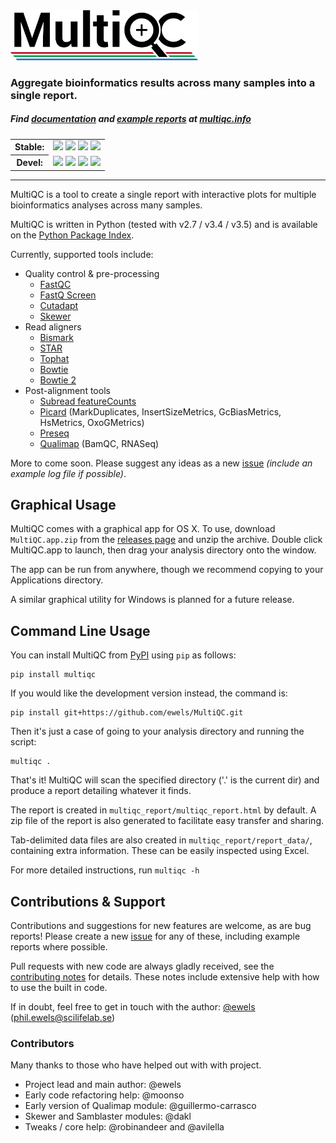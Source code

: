 <img src="multiqc/templates/default/assets/img/MultiQC_logo.png" width="300" title="MultiQC">

### Aggregate bioinformatics results across many samples into a single report.

##### Find [documentation](http://multiqc.info/docs/0.2/README.md) and [example reports](http://multiqc.info/examples/rna-seq/multiqc_report.html) at [multiqc.info](http://multiqc.info)

<table>
  <tr>
    <th>Stable:</th>
    <td>
      <a title="PyPI Version" href="https://pypi.python.org/pypi/multiqc/"><img src="https://img.shields.io/pypi/v/multiqc.svg"></a>
      <a title="Stable docs" href="http://multiqc.info/docs/"><img src="https://img.shields.io/badge/docs-stable-green.svg"></a>
      <a title="Licence" href="https://github.com/ewels/MultiQC/blob/master/LICENSE"><img src="https://img.shields.io/pypi/l/multiqc.svg"></a>
      <a title="PyPI Downloads" href="http://multiqc.info/stats.php"><img src="https://img.shields.io/pypi/dm/multiqc.svg"></a>
    </td>
  </tr>
  <tr>
    <th>Devel:</th>
    <td>
      <a title="Build Status" href="https://travis-ci.org/ewels/MultiQC"><img src="https://travis-ci.org/ewels/MultiQC.svg?branch=master"></a>
      <a title="Devel docs" href="https://github.com/ewels/MultiQC/tree/master/docs"><img src="https://img.shields.io/badge/docs-devel-yellow.svg"></a>
      <img src="https://img.shields.io/badge/Python-2.7-green.svg">
      <img src="https://img.shields.io/badge/Python-3.4-green.svg">
    </td>
  </tr>
</table>

-----

MultiQC is a tool to create a single report with interactive plots
for multiple bioinformatics analyses across many samples.

MultiQC is written in Python (tested with v2.7 / v3.4 / v3.5) and is
available on the [Python Package Index](https://pypi.python.org/pypi/multiqc/).

Currently, supported tools include:

* Quality control & pre-processing
  * [FastQC](http://www.bioinformatics.babraham.ac.uk/projects/fastqc/)
  * [FastQ Screen](http://www.bioinformatics.babraham.ac.uk/projects/fastq_screen/)
  * [Cutadapt](https://code.google.com/p/cutadapt/)
  * [Skewer](https://github.com/relipmoc/skewer)
* Read aligners
  * [Bismark](http://www.bioinformatics.babraham.ac.uk/projects/bismark/)
  * [STAR](https://github.com/alexdobin/STAR)
  * [Tophat](https://ccb.jhu.edu/software/tophat/)
  * [Bowtie](http://bowtie-bio.sourceforge.net)
  * [Bowtie 2](http://bowtie-bio.sourceforge.net/bowtie2/)
* Post-alignment tools
  * [Subread featureCounts](http://bioinf.wehi.edu.au/featureCounts/)
  * [Picard](http://broadinstitute.github.io/picard/) (MarkDuplicates, InsertSizeMetrics, GcBiasMetrics, HsMetrics, OxoGMetrics)
  * [Preseq](http://smithlabresearch.org/software/preseq/)
  * [Qualimap](http://qualimap.bioinfo.cipf.es/) (BamQC, RNASeq)

More to come soon. Please suggest any ideas as a new
[issue](https://github.com/ewels/MultiQC/issues) _(include an example log
file if possible)_.

## Graphical Usage

MultiQC comes with a graphical app for OS X. To use, download `MultiQC.app.zip`
from the [releases page](https://github.com/ewels/MultiQC/releases)
and unzip the archive. Double click MultiQC.app to launch, then
drag your analysis directory onto the window.

The app can be run from anywhere, though we recommend copying to your
Applications directory.

A similar graphical utility for Windows is planned for a future release.

## Command Line Usage

You can install MultiQC from [PyPI](https://pypi.python.org/pypi/multiqc/)
using `pip` as follows:

```
pip install multiqc
```

If you would like the development version instead, the command is:

```
pip install git+https://github.com/ewels/MultiQC.git
```

Then it's just a case of going to your analysis directory and running the script:

```
multiqc .
```

That's it! MultiQC will scan the specified directory ('.' is the current dir)
and produce a report detailing whatever it finds.

The report is created in `multiqc_report/multiqc_report.html` by default.
A zip file of the report is also generated to facilitate easy transfer and sharing.

Tab-delimited data files are also created in `multiqc_report/report_data/`,
containing extra information. These can be easily inspected using Excel.

For more detailed instructions, run `multiqc -h`

## Contributions & Support

Contributions and suggestions for new features are welcome, as are bug reports!
Please create a new [issue](https://github.com/ewels/MultiQC/issues) for any
of these, including example reports where possible.

Pull requests with new code are always gladly received, see the
[contributing notes](https://github.com/ewels/MultiQC/blob/master/CONTRIBUTING.md)
for details. These notes include extensive help with how to use the built in code.

If in doubt, feel free to get in touch with the author:
[@ewels](https://github.com/ewels) (phil.ewels@scilifelab.se)

### Contributors
Many thanks to those who have helped out with with project.
* Project lead and main author: @ewels
* Early code refactoring help: @moonso
* Early version of Qualimap module: @guillermo-carrasco
* Skewer and Samblaster modules: @dakl
* Tweaks / core help: @robinandeer and @avilella

